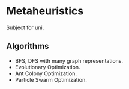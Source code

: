 # Metaheuristics
Subject for uni.

## Algorithms
- BFS, DFS with many graph representations.
- Evolutionary Optimization.
- Ant Colony Optimization.
- Particle Swarm Optimization.
